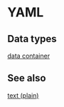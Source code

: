 # YAML

## Data types

[data container](../dataTypes/data.md)

## See also

[text (plain)](../dataTypes/plainText.md)


